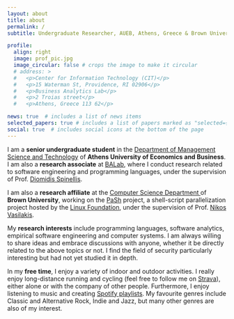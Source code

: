 ```yaml
---
layout: about
title: about
permalink: /
subtitle: Undergraduate Researcher, AUEB, Athens, Greece & Brown University, Providence, RI

profile:
  align: right
  image: prof_pic.jpg
  image_circular: false # crops the image to make it circular
  # address: >
  #   <p>Center for Information Technology (CIT)</p>
  #   <p>15 Waterman St, Providence, RI 02906</p>
  #   <p>Business Analytics Lab</p>
  #   <p>2 Troias street</p>
  #   <p>Athens, Greece 113 62</p>

news: true  # includes a list of news items
selected_papers: true # includes a list of papers marked as "selected={true}"
social: true  # includes social icons at the bottom of the page
---
```


I am a **senior undergraduate student** in the <a href='https://www.dept.aueb.gr/en/dmst'>Department of Management Science and Technology</a> of **Athens University of Economics and Business**. I am also a **research associate** at <a href='https://www.balab.aueb.gr'>BALab</a>, where I conduct research related to software engineering and programming languages, under the supervision of Prof. <a href='https://www2.dmst.aueb.gr/dds/index.el.html'>Diomidis Spinellis</a>.

I am also a **research affiliate** at the <a href="https://cs.brown.edu/">Computer Science Department </a> of **Brown University**, working on the <a href='https://binpa.sh'>PaSh</a> project, a shell-script parallelization project hosted by the <a href="https://www.linuxfoundation.org/press/press-release/linux-foundation-to-host-the-pash-project-accelerating-shell-scripting-with-automated-parallelization-for-industrial-use-cases">Linux Foundation</a>, under the supervision of Prof. <a href='http://nikos.vasilak.is/'>Nikos Vasilakis</a>.

My **research interests** include programming languages, software analytics, empirical software engineering and computer systems. I am always willing to share ideas and embrace discussions with anyone, whether it be directly related to the above topics or not. I find the field of security particularly interesting but had not yet studied it in depth.

In my **free time**, I enjoy a variety of indoor and outdoor activities. I really enjoy long-distance running and cycling (feel free to follow me on <a href="https://www.strava.com/athletes/56433360">Strava</a>), either alone or with the company of other people. Furthermore, I enjoy listening to music and creating <a href="https://open.spotify.com/user/5tjsyyq952wsk4sm0sbog24yu?si=5e993390c0c64304">Spotify playlists</a>. My favourite genres include Classic and Alternative Rock, Indie and Jazz, but many other genres are also of my interest.